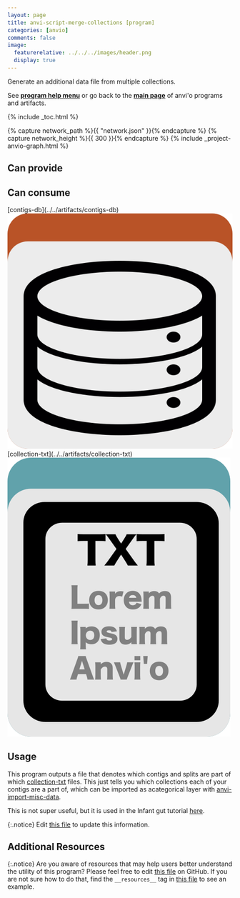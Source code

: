 ```yaml
---
layout: page
title: anvi-script-merge-collections [program]
categories: [anvio]
comments: false
image:
  featurerelative: ../../../images/header.png
  display: true
---
```


Generate an additional data file from multiple collections.

See **[program help menu](../../../../vignette#anvi-script-merge-collections)** or go back to the **[main page](../../)** of anvi'o programs and artifacts.


{% include _toc.html %}
<div id="svg" class="subnetwork"></div>
{% capture network_path %}{{ "network.json" }}{% endcapture %}
{% capture network_height %}{{ 300 }}{% endcapture %}
{% include _project-anvio-graph.html %}


## Can provide

<p style="text-align: left" markdown="1"></p>

## Can consume

<p style="text-align: left" markdown="1"><span class="artifact-r">[contigs-db](../../artifacts/contigs-db) <img src="../../images/icons/DB.png" class="artifact-icon-mini" /></span> <span class="artifact-r">[collection-txt](../../artifacts/collection-txt) <img src="../../images/icons/TXT.png" class="artifact-icon-mini" /></span></p>

## Usage


This program outputs a file that denotes which contigs and splits are part of which <span class="artifact-n">[collection-txt](/software/anvio/help/7/artifacts/collection-txt)</span> files. This just tells you which collections each of your contigs are a part of, which can be imported as  acategorical layer with <span class="artifact-n">[anvi-import-misc-data](/software/anvio/help/7/programs/anvi-import-misc-data)</span>. 

This is not super useful, but it is used in the Infant gut tutorial [here](http://merenlab.org/tutorials/infant-gut/#comparing-multiple-binning-approaches). 


{:.notice}
Edit [this file](https://github.com/merenlab/anvio/tree/master/anvio/docs/programs/anvi-script-merge-collections.md) to update this information.


## Additional Resources



{:.notice}
Are you aware of resources that may help users better understand the utility of this program? Please feel free to edit [this file](https://github.com/merenlab/anvio/tree/master/bin/anvi-script-merge-collections) on GitHub. If you are not sure how to do that, find the `__resources__` tag in [this file](https://github.com/merenlab/anvio/blob/master/bin/anvi-interactive) to see an example.
